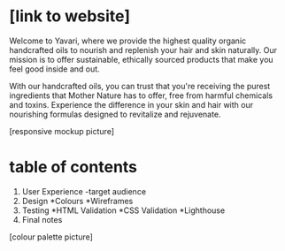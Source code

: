 # [link to website]

Welcome to Yavari, where we provide the highest quality organic handcrafted oils to nourish and replenish your hair and skin naturally. Our mission is to offer sustainable, ethically sourced products that make you feel good inside and out. 

With our handcrafted oils, you can trust that you're receiving the purest ingredients that Mother Nature has to offer, free from harmful chemicals and toxins. Experience the difference in your skin and hair with our nourishing formulas designed to revitalize and rejuvenate.

[responsive mockup picture]

# table of contents

1. User Experience
   -target audience
3. Design
   *Colours
   *Wireframes
4. Testing
   *HTML Validation
   *CSS Validation
   *Lighthouse
6. Final notes



[colour palette picture]

